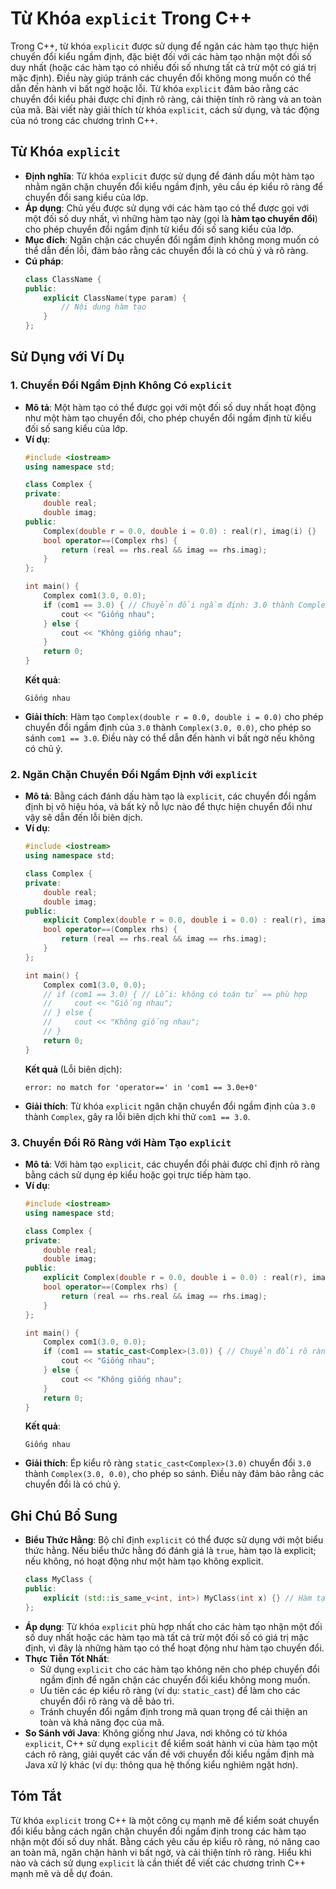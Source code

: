 # Từ Khóa `explicit` Trong C++

Trong C++, từ khóa `explicit` được sử dụng để ngăn các hàm tạo thực hiện chuyển đổi kiểu ngầm định, đặc biệt đối với các hàm tạo nhận một đối số duy nhất (hoặc các hàm tạo có nhiều đối số nhưng tất cả trừ một có giá trị mặc định). Điều này giúp tránh các chuyển đổi không mong muốn có thể dẫn đến hành vi bất ngờ hoặc lỗi. Từ khóa `explicit` đảm bảo rằng các chuyển đổi kiểu phải được chỉ định rõ ràng, cải thiện tính rõ ràng và an toàn của mã. Bài viết này giải thích từ khóa `explicit`, cách sử dụng, và tác động của nó trong các chương trình C++.

## Từ Khóa `explicit`

- **Định nghĩa**: Từ khóa `explicit` được sử dụng để đánh dấu một hàm tạo nhằm ngăn chặn chuyển đổi kiểu ngầm định, yêu cầu ép kiểu rõ ràng để chuyển đổi sang kiểu của lớp.
- **Áp dụng**: Chủ yếu được sử dụng với các hàm tạo có thể được gọi với một đối số duy nhất, vì những hàm tạo này (gọi là **hàm tạo chuyển đổi**) cho phép chuyển đổi ngầm định từ kiểu đối số sang kiểu của lớp.
- **Mục đích**: Ngăn chặn các chuyển đổi ngầm định không mong muốn có thể dẫn đến lỗi, đảm bảo rằng các chuyển đổi là có chủ ý và rõ ràng.
- **Cú pháp**:
  ```cpp
  class ClassName {
  public:
      explicit ClassName(type param) {
          // Nội dung hàm tạo
      }
  };
  ```

## Sử Dụng với Ví Dụ

### 1. Chuyển Đổi Ngầm Định Không Có `explicit`
- **Mô tả**: Một hàm tạo có thể được gọi với một đối số duy nhất hoạt động như một hàm tạo chuyển đổi, cho phép chuyển đổi ngầm định từ kiểu đối số sang kiểu của lớp.
- **Ví dụ**:
  ```cpp
  #include <iostream>
  using namespace std;

  class Complex {
  private:
      double real;
      double imag;
  public:
      Complex(double r = 0.0, double i = 0.0) : real(r), imag(i) {}
      bool operator==(Complex rhs) {
          return (real == rhs.real && imag == rhs.imag);
      }
  };

  int main() {
      Complex com1(3.0, 0.0);
      if (com1 == 3.0) { // Chuyển đổi ngầm định: 3.0 thành Complex(3.0, 0.0)
          cout << "Giống nhau";
      } else {
          cout << "Không giống nhau";
      }
      return 0;
  }
  ```
  **Kết quả**:
  ```
  Giống nhau
  ```
- **Giải thích**: Hàm tạo `Complex(double r = 0.0, double i = 0.0)` cho phép chuyển đổi ngầm định của `3.0` thành `Complex(3.0, 0.0)`, cho phép so sánh `com1 == 3.0`. Điều này có thể dẫn đến hành vi bất ngờ nếu không có chủ ý.

### 2. Ngăn Chặn Chuyển Đổi Ngầm Định với `explicit`
- **Mô tả**: Bằng cách đánh dấu hàm tạo là `explicit`, các chuyển đổi ngầm định bị vô hiệu hóa, và bất kỳ nỗ lực nào để thực hiện chuyển đổi như vậy sẽ dẫn đến lỗi biên dịch.
- **Ví dụ**:
  ```cpp
  #include <iostream>
  using namespace std;

  class Complex {
  private:
      double real;
      double imag;
  public:
      explicit Complex(double r = 0.0, double i = 0.0) : real(r), imag(i) {}
      bool operator==(Complex rhs) {
          return (real == rhs.real && imag == rhs.imag);
      }
  };

  int main() {
      Complex com1(3.0, 0.0);
      // if (com1 == 3.0) { // Lỗi: không có toán tử == phù hợp
      //     cout << "Giống nhau";
      // } else {
      //     cout << "Không giống nhau";
      // }
      return 0;
  }
  ```
  **Kết quả** (Lỗi biên dịch):
  ```
  error: no match for 'operator==' in 'com1 == 3.0e+0'
  ```
- **Giải thích**: Từ khóa `explicit` ngăn chặn chuyển đổi ngầm định của `3.0` thành `Complex`, gây ra lỗi biên dịch khi thử `com1 == 3.0`.

### 3. Chuyển Đổi Rõ Ràng với Hàm Tạo `explicit`
- **Mô tả**: Với hàm tạo `explicit`, các chuyển đổi phải được chỉ định rõ ràng bằng cách sử dụng ép kiểu hoặc gọi trực tiếp hàm tạo.
- **Ví dụ**:
  ```cpp
  #include <iostream>
  using namespace std;

  class Complex {
  private:
      double real;
      double imag;
  public:
      explicit Complex(double r = 0.0, double i = 0.0) : real(r), imag(i) {}
      bool operator==(Complex rhs) {
          return (real == rhs.real && imag == rhs.imag);
      }
  };

  int main() {
      Complex com1(3.0, 0.0);
      if (com1 == static_cast<Complex>(3.0)) { // Chuyển đổi rõ ràng
          cout << "Giống nhau";
      } else {
          cout << "Không giống nhau";
      }
      return 0;
  }
  ```
  **Kết quả**:
  ```
  Giống nhau
  ```
- **Giải thích**: Ép kiểu rõ ràng `static_cast<Complex>(3.0)` chuyển đổi `3.0` thành `Complex(3.0, 0.0)`, cho phép so sánh. Điều này đảm bảo rằng các chuyển đổi là có chủ ý.

## Ghi Chú Bổ Sung
- **Biểu Thức Hằng**: Bộ chỉ định `explicit` có thể được sử dụng với một biểu thức hằng. Nếu biểu thức hằng đó đánh giá là `true`, hàm tạo là explicit; nếu không, nó hoạt động như một hàm tạo không explicit.
  ```cpp
  class MyClass {
  public:
      explicit (std::is_same_v<int, int>) MyClass(int x) {} // Hàm tạo explicit
  };
  ```
- **Áp dụng**: Từ khóa `explicit` phù hợp nhất cho các hàm tạo nhận một đối số duy nhất hoặc các hàm tạo mà tất cả trừ một đối số có giá trị mặc định, vì đây là những hàm tạo có thể hoạt động như hàm tạo chuyển đổi.
- **Thực Tiễn Tốt Nhất**:
  - Sử dụng `explicit` cho các hàm tạo không nên cho phép chuyển đổi ngầm định để ngăn chặn các chuyển đổi kiểu không mong muốn.
  - Ưu tiên các ép kiểu rõ ràng (ví dụ: `static_cast`) để làm cho các chuyển đổi rõ ràng và dễ bảo trì.
  - Tránh chuyển đổi ngầm định trong mã quan trọng để cải thiện an toàn và khả năng đọc của mã.
- **So Sánh với Java**: Không giống như Java, nơi không có từ khóa `explicit`, C++ sử dụng `explicit` để kiểm soát hành vi của hàm tạo một cách rõ ràng, giải quyết các vấn đề với chuyển đổi kiểu ngầm định mà Java xử lý khác (ví dụ: thông qua hệ thống kiểu nghiêm ngặt hơn).

## Tóm Tắt
Từ khóa `explicit` trong C++ là một công cụ mạnh mẽ để kiểm soát chuyển đổi kiểu bằng cách ngăn chặn chuyển đổi ngầm định trong các hàm tạo nhận một đối số duy nhất. Bằng cách yêu cầu ép kiểu rõ ràng, nó nâng cao an toàn mã, ngăn chặn hành vi bất ngờ, và cải thiện tính rõ ràng. Hiểu khi nào và cách sử dụng `explicit` là cần thiết để viết các chương trình C++ mạnh mẽ và dễ dự đoán.